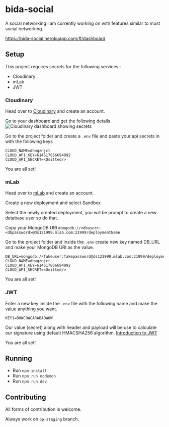 # bida-social
A social networking i am currently working on with features similar to most social networking.

https://bida-social.herokuapp.com/#/dashboard


## Setup 

This project requires secrets for the following services :
* Cloudinary
* mLab
* JWT


### Cloudinary
Head over to [Cloudinary](https://cloudinary.com) and create an account.

Go to your dashboard and get the following details
![Cloudinary dashboard showing secrets](https://res.cloudinary.com/dhwgznjct/image/upload/v1526889465/clouddetails_osjqoo.jpg)

Go to the project folder and create a `.env` file and paste your api secrets in with the following keys
```
CLOUD_NAME=dhwgznjct
CLOUD_API_KEY=614517856694992
CLOUD_API_SECRET=<Omitted/>
```

You are all set!

### mLab

Head over to [mLab](https://mlab.com/) and create an account.

Create a new deployment and select Sandbox 

Select the newly created deployment, you will be prompt to create a new database user so do that.

Copy your MongoDB URI `mongodb://<dbuser>:<dbpassword>@ds121999.mlab.com:21999/deploymentName`

Go to the project folder and inside the `.env` create new key named DB_URL and make your MongoDB URI as the value.
```
DB_URL=mongodb://fakeuser:fakepassword@ds121999.mlab.com:21999/deploymentName
CLOUD_NAME=dhwgznjct
CLOUD_API_KEY=614517856694992
CLOUD_API_SECRET=<Omitted/>
```

You are all set!


### JWT

Enter a new key inside the `.env` file with the following name and make the value anything you want.
```
KEY1=BOWCOWCARABAOWOW
```

Our value (secret) along with header and payload will be use to calculate our signature using default HMACSHA256 algorithm.
[Introduction to JWT](https://jwt.io/introduction/)

You are all set!


## Running

* Run `npm install`
* Run `npm run nodemon`
* Run `npm run dev`


## Contributing

All forms of contribution is welcome.

Always work on `bp-staging` branch.

